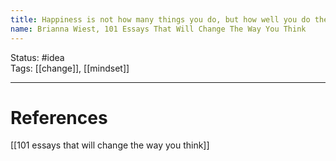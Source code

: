 ```yaml
---
title: Happiness is not how many things you do, but how well you do them.More is not better. Happiness is not experiencing something else; it’s continually experiencing what you already have in new and different ways.
name: Brianna Wiest, 101 Essays That Will Change The Way You Think
---
```


Status: #idea  
Tags:  [[change]], [[mindset]]

---
# References
[[101 essays that will change the way you think]]